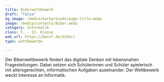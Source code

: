 ```yaml
---
title: Biberwettbewerb
draft: "false"
bg_image: /media/backgrounds/page-title.webp
image: /media/contests/Biber.webp
category: Informatik
class: 5. - 12. Klasse
web_url: https://bwinf.de/biber/
type: wettbewerbe

---
```

Der Biberwettbewerb fördert das digitale Denken mit lebensnahen Fragestellungen.
Dabei setzen sich Schülerinnen und Schüler spielerisch mit altersgerechten, informatischen Aufgaben auseinander. Der Wettbewerb weckt Interesse an Informatik.
